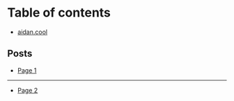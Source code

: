 # Table of contents

* [aidan.cool](README.md)

## Posts

* [Page 1](posts/page-1.md)

***

* [Page 2](page-2.md)
